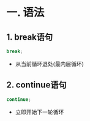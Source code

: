 # 一. 语法

## 1. break语句

```java
break;
```

- 从当前循环退处(最内层循环)



## 2. continue语句

```java
continue;
```

- 立即开始下一轮循环
